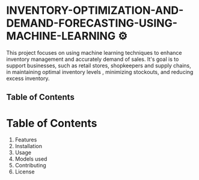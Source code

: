 # INVENTORY-OPTIMIZATION-AND-DEMAND-FORECASTING-USING-MACHINE-LEARNING ⚙
This project focuses on using machine learning techniques to enhance inventory management and accurately demand of sales. It's goal is to support businesses, such as retail stores, shopkeepers and supply chains, in maintaining optimal inventory levels , minimizing stockouts, and reducing excess inventory. 

## Table of Contents
# Table of Contents
1. Features
2. Installation
3. Usage
4. Models used
5. Contributing
6. License
